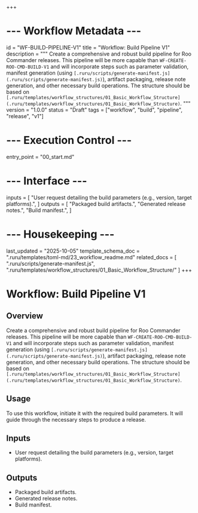 +++
# --- Workflow Metadata ---
id = "WF-BUILD-PIPELINE-V1"
title = "Workflow: Build Pipeline V1"
description = """
Create a comprehensive and robust build pipeline for Roo Commander releases. This pipeline will be more capable than `WF-CREATE-ROO-CMD-BUILD-V1` and will incorporate steps such as parameter validation, manifest generation (using `[.ruru/scripts/generate-manifest.js](.ruru/scripts/generate-manifest.js)`), artifact packaging, release note generation, and other necessary build operations. The structure should be based on `[.ruru/templates/workflow_structures/01_Basic_Workflow_Structure](.ruru/templates/workflow_structures/01_Basic_Workflow_Structure)`.
"""
version = "1.0.0"
status = "Draft"
tags = ["workflow", "build", "pipeline", "release", "v1"]

# --- Execution Control ---
entry_point = "00_start.md"

# --- Interface ---
inputs = [
    "User request detailing the build parameters (e.g., version, target platforms).",
]
outputs = [
    "Packaged build artifacts.",
    "Generated release notes.",
    "Build manifest.",
]

# --- Housekeeping ---
last_updated = "2025-10-05"
template_schema_doc = ".ruru/templates/toml-md/23_workflow_readme.md"
related_docs = [
    ".ruru/scripts/generate-manifest.js",
    ".ruru/templates/workflow_structures/01_Basic_Workflow_Structure/"
]
+++

# Workflow: Build Pipeline V1

## Overview

Create a comprehensive and robust build pipeline for Roo Commander releases. This pipeline will be more capable than `WF-CREATE-ROO-CMD-BUILD-V1` and will incorporate steps such as parameter validation, manifest generation (using `[.ruru/scripts/generate-manifest.js](.ruru/scripts/generate-manifest.js)`), artifact packaging, release note generation, and other necessary build operations. The structure should be based on `[.ruru/templates/workflow_structures/01_Basic_Workflow_Structure](.ruru/templates/workflow_structures/01_Basic_Workflow_Structure)`.

## Usage

To use this workflow, initiate it with the required build parameters. It will guide through the necessary steps to produce a release.

## Inputs

*   User request detailing the build parameters (e.g., version, target platforms).

## Outputs

*   Packaged build artifacts.
*   Generated release notes.
*   Build manifest.
